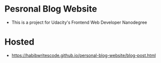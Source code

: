 # Pesronal Blog Website

- This is a project for Udacity's Frontend Web Developer Nanodegree

# Hosted

- https://habibwritescode.github.io/personal-blog-website/blog-post.html